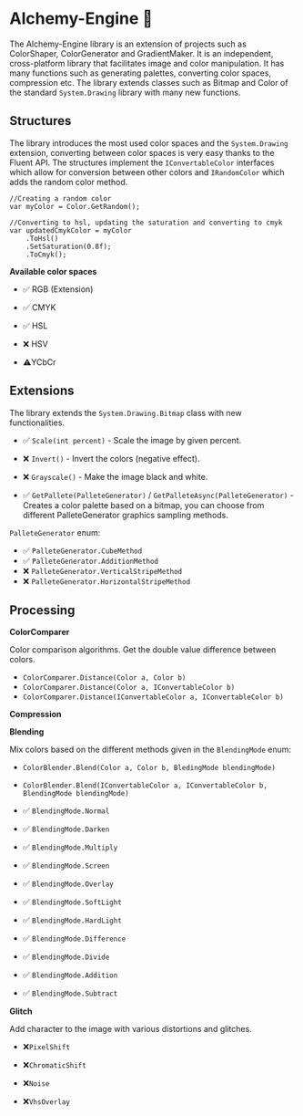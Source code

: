 
#  Alchemy-Engine 🧪

The Alchemy-Engine library is an extension of projects such as ColorShaper, ColorGenerator and GradientMaker. It is an independent, cross-platform library that facilitates image and color manipulation. It has many functions such as generating palettes, converting color spaces, compression etc. The library extends classes such as Bitmap and Color of the standard `System.Drawing` library with many new functions.

##  Structures

The library introduces the most used color spaces and the `System.Drawing` extension, converting between color spaces is very easy thanks to the Fluent API. The structures implement the `IConvertableColor` interfaces  which allow for conversion between other colors and `IRandomColor` which adds the random color method.

  

    //Creating a random color
	var myColor = Color.GetRandom();
    
    //Converting to hsl, updating the saturation and converting to cmyk
    var updatedCmykColor = myColor
	    .ToHsl()
	    .SetSaturation(0.8f);
	    .ToCmyk();
 
**Available color spaces**

  

- ✅ RGB (Extension)

- ✅ CMYK

- ✅ HSL

- ❌ HSV
- ⚠️YCbCr

  
  

##  Extensions

The library extends the `System.Drawing.Bitmap` class with new functionalities.

- ✅ `Scale(int percent)` - Scale the image by given percent.

- ❌ `Invert()` - Invert the colors (negative effect).

- ❌ `Grayscale()` - Make the image black and white.

-  ✅ `GetPallete(PalleteGenerator)` / `GetPalleteAsync(PalleteGenerator)` - Creates a color palette based on a bitmap, you can choose from different PalleteGenerator graphics sampling methods.

```PalleteGenerator``` enum:
- ✅ `PalleteGenerator.CubeMethod`
- ✅ `PalleteGenerator.AdditionMethod`
- ❌ `PalleteGenerator.VerticalStripeMethod`
- ❌ `PalleteGenerator.HorizontalStripeMethod`

##  Processing

**ColorComparer**

Color comparison algorithms. Get the double value difference between colors.

- ```ColorComparer.Distance(Color a, Color b)```
- ```ColorComparer.Distance(Color a, IConvertableColor b)```
- ```ColorComparer.Distance(IConvertableColor a, IConvertableColor b)```

**Compression**

**Blending**

Mix colors based on the different methods given in the ``BlendingMode`` enum:

- ```ColorBlender.Blend(Color a, Color b, BledingMode blendingMode)```
- ```ColorBlender.Blend(IConvertableColor a, IConvertableColor b, BlendingMode blendingMode)```

- ✅ ```BlendingMode.Normal```
- ✅ ```BlendingMode.Darken```
- ✅ ```BlendingMode.Multiply```
- ✅ ```BlendingMode.Screen```
- ✅ ```BlendingMode.Overlay```
- ✅ ```BlendingMode.SoftLight```
- ✅ ```BlendingMode.HardLight```
- ✅ ```BlendingMode.Difference```
- ✅ ```BlendingMode.Divide```
- ✅ ```BlendingMode.Addition```
- ✅ ```BlendingMode.Subtract```      

**Glitch**

Add character to the image with various distortions and glitches.

- ❌`PixelShift`

- ❌`ChromaticShift`

- ❌`Noise`

- ❌`VhsOverlay`